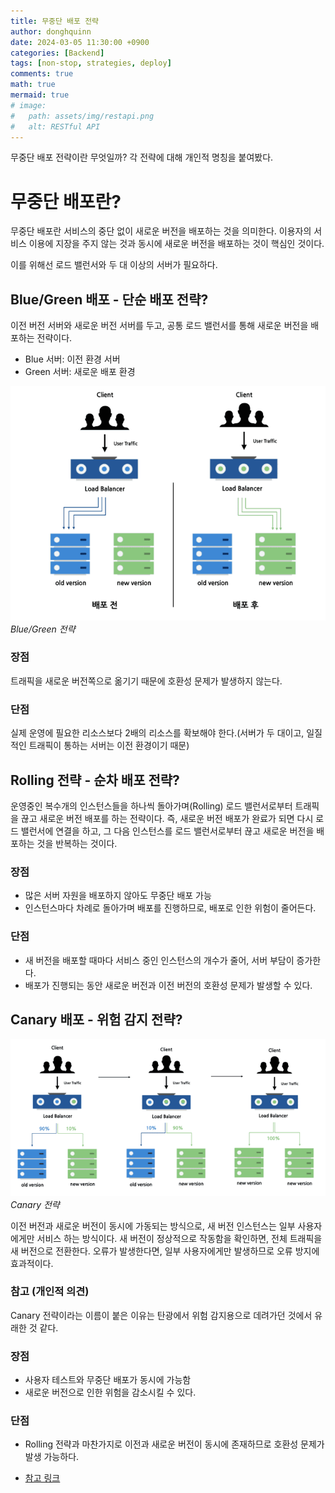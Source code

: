 ```yaml
---
title: 무중단 배포 전략
author: donghquinn
date: 2024-03-05 11:30:00 +0900
categories: [Backend]
tags: [non-stop, strategies, deploy]
comments: true
math: true
mermaid: true
# image:
#   path: assets/img/restapi.png
#   alt: RESTful API
---
```


무중단 배포 전략이란 무엇일까? 각 전략에 대해 개인적 명칭을 붙여봤다.

# 무중단 배포란?

무중단 배포란 서비스의 중단 없이 새로운 버전을 배포하는 것을 의미한다. 이용자의 서비스 이용에 지장을 주지 않는 것과 동시에 새로운 버전을 배포하는 것이 핵심인 것이다.

이를 위해선 로드 밸런서와 두 대 이상의 서버가 필요하다.

## Blue/Green 배포 - 단순 배포 전략?

이전 버전 서버와 새로운 버전 서버를 두고,
공통 로드 밸런서를 통해 새로운 버전을 배포하는 전략이다.

- Blue 서버: 이전 환경 서버
- Green 서버: 새로운 배포 환경

<img src="assets/img/backend/nonStop/blue.png"/>
<em>Blue/Green 전략</em>

### 장점

트래픽을 새로운 버전쪽으로 옮기기 때문에 호환성 문제가 발생하지 않는다.

### 단점

실제 운영에 필요한 리소스보다 2배의 리소스를 확보해야 한다.(서버가 두 대이고, 일질적인 트래픽이 통하는 서버는 이전 환경이기 때문)

## Rolling 전략 - 순차 배포 전략?

운영중인 복수개의 인스턴스들을 하나씩 돌아가며(Rolling) 로드 밸런서로부터 트래픽을 끊고 새로운 버전 배포를 하는 전략이다.
즉, 새로운 버전 배포가 완료가 되면 다시 로드 밸런서에 연결을 하고, 그 다음 인스턴스를 로드 밸런서로부터 끊고 새로운 버전을 배포하는 것을 반복하는 것이다.

### 장점

- 많은 서버 자원을 배포하지 않아도 무중단 배포 가능
- 인스턴스마다 차례로 돌아가며 배포를 진행하므로, 배포로 인한 위험이 줄어든다.

### 단점

- 새 버전을 배포할 때마다 서비스 중인 인스턴스의 개수가 줄어, 서버 부담이 증가한다.
- 배포가 진행되는 동안 새로운 버전과 이전 버전의 호환성 문제가 발생할 수 있다.

## Canary 배포 - 위험 감지 전략?

<img src="assets/img/backend/nonStop/canary.png"/>
<em>Canary 전략</em>

이전 버전과 새로운 버전이 동시에 가동되는 방식으로, 새 버전 인스턴스는 일부 사용자에게만 서비스 하는 방식이다.
새 버전이 정상적으로 작동함을 확인하면, 전체 트래픽을 새 버전으로 전환한다.
오류가 발생한다면, 일부 사용자에게만 발생하므로 오류 방지에 효과적이다.

### 참고 (개인적 의견)

Canary 전략이라는 이름이 붙은 이유는 탄광에서 위험 감지용으로 데려가던 것에서 유래한 것 같다.

### 장점

- 사용자 테스트와 무중단 배포가 동시에 가능함
- 새로운 버전으로 인한 위험을 감소시킬 수 있다.

### 단점

- Rolling 전략과 마찬가지로 이전과 새로운 버전이 동시에 존재하므로 호환성 문제가 발생 가능하다.

- [참고 링크](https://hstory0208.tistory.com/entry/%EB%AC%B4%EC%A4%91%EB%8B%A8-%EB%B0%B0%ED%8F%AC%EB%9E%80-%EB%AC%B4%EC%A4%91%EB%8B%A8-%EB%B0%B0%ED%8F%AC-%EC%A0%84%EB%9E%B5%EC%97%90-%EB%8C%80%ED%95%B4-%EC%95%8C%EC%95%84%EB%B3%B4%EC%9E%90)

